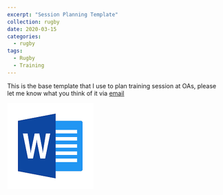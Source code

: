 ```yaml
---
excerpt: "Session Planning Template" 
collection: rugby
date: 2020-03-15
categories:
  - rugby
tags:
  - Rugby
  - Training
---
```


This is the base template that I use to plan training session at OAs, please let me know what you think of it via [email](mailto:chambersrugby@gmail.com)

[![Session Planner Template](/images/word_doc.png)](/files/Rugby%20Session%20Planner.docx)


